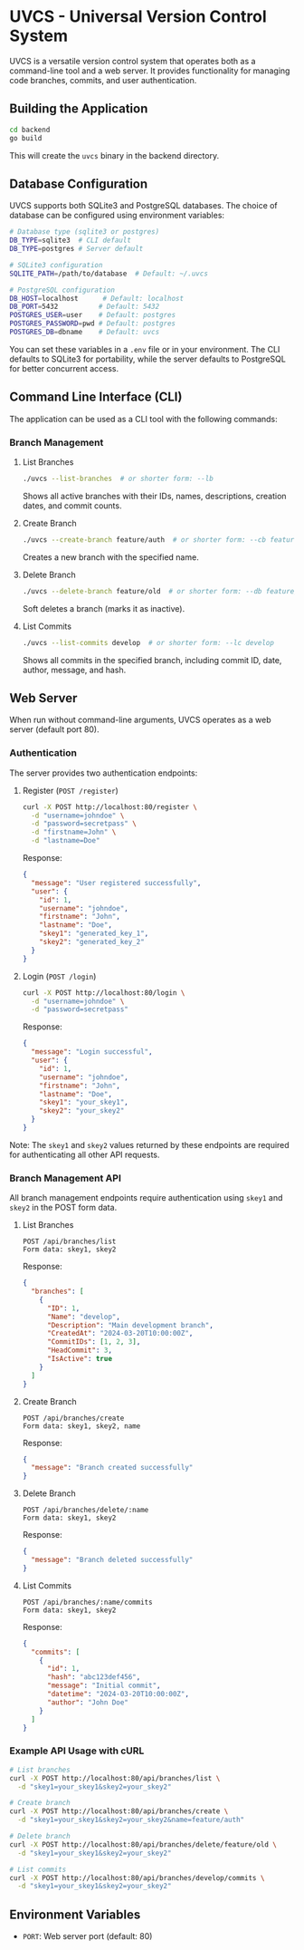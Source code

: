 # UVCS - Universal Version Control System

UVCS is a versatile version control system that operates both as a command-line tool and a web server. It provides functionality for managing code branches, commits, and user authentication.

## Building the Application

```bash
cd backend
go build
```

This will create the `uvcs` binary in the backend directory.

## Database Configuration

UVCS supports both SQLite3 and PostgreSQL databases. The choice of database can be configured using environment variables:

```bash
# Database type (sqlite3 or postgres)
DB_TYPE=sqlite3  # CLI default
DB_TYPE=postgres # Server default

# SQLite3 configuration
SQLITE_PATH=/path/to/database  # Default: ~/.uvcs

# PostgreSQL configuration
DB_HOST=localhost      # Default: localhost
DB_PORT=5432          # Default: 5432
POSTGRES_USER=user    # Default: postgres
POSTGRES_PASSWORD=pwd # Default: postgres
POSTGRES_DB=dbname    # Default: uvcs
```

You can set these variables in a `.env` file or in your environment. The CLI defaults to SQLite3 for portability, while the server defaults to PostgreSQL for better concurrent access.

## Command Line Interface (CLI)

The application can be used as a CLI tool with the following commands:

### Branch Management

1. List Branches
   ```bash
   ./uvcs --list-branches  # or shorter form: --lb
   ```
   Shows all active branches with their IDs, names, descriptions, creation dates, and commit counts.

2. Create Branch
   ```bash
   ./uvcs --create-branch feature/auth  # or shorter form: --cb feature/auth
   ```
   Creates a new branch with the specified name.

3. Delete Branch
   ```bash
   ./uvcs --delete-branch feature/old  # or shorter form: --db feature/old
   ```
   Soft deletes a branch (marks it as inactive).

4. List Commits
   ```bash
   ./uvcs --list-commits develop  # or shorter form: --lc develop
   ```
   Shows all commits in the specified branch, including commit ID, date, author, message, and hash.

## Web Server

When run without command-line arguments, UVCS operates as a web server (default port 80).

### Authentication

The server provides two authentication endpoints:

1. Register (`POST /register`)
   ```bash
   curl -X POST http://localhost:80/register \
     -d "username=johndoe" \
     -d "password=secretpass" \
     -d "firstname=John" \
     -d "lastname=Doe"
   ```
   Response:
   ```json
   {
     "message": "User registered successfully",
     "user": {
       "id": 1,
       "username": "johndoe",
       "firstname": "John",
       "lastname": "Doe",
       "skey1": "generated_key_1",
       "skey2": "generated_key_2"
     }
   }
   ```

2. Login (`POST /login`)
   ```bash
   curl -X POST http://localhost:80/login \
     -d "username=johndoe" \
     -d "password=secretpass"
   ```
   Response:
   ```json
   {
     "message": "Login successful",
     "user": {
       "id": 1,
       "username": "johndoe",
       "firstname": "John",
       "lastname": "Doe",
       "skey1": "your_skey1",
       "skey2": "your_skey2"
     }
   }
   ```

Note: The `skey1` and `skey2` values returned by these endpoints are required for authenticating all other API requests.

### Branch Management API

All branch management endpoints require authentication using `skey1` and `skey2` in the POST form data.

1. List Branches
   ```http
   POST /api/branches/list
   Form data: skey1, skey2
   ```
   Response:
   ```json
   {
     "branches": [
       {
         "ID": 1,
         "Name": "develop",
         "Description": "Main development branch",
         "CreatedAt": "2024-03-20T10:00:00Z",
         "CommitIDs": [1, 2, 3],
         "HeadCommit": 3,
         "IsActive": true
       }
     ]
   }
   ```

2. Create Branch
   ```http
   POST /api/branches/create
   Form data: skey1, skey2, name
   ```
   Response:
   ```json
   {
     "message": "Branch created successfully"
   }
   ```

3. Delete Branch
   ```http
   POST /api/branches/delete/:name
   Form data: skey1, skey2
   ```
   Response:
   ```json
   {
     "message": "Branch deleted successfully"
   }
   ```

4. List Commits
   ```http
   POST /api/branches/:name/commits
   Form data: skey1, skey2
   ```
   Response:
   ```json
   {
     "commits": [
       {
         "id": 1,
         "hash": "abc123def456",
         "message": "Initial commit",
         "datetime": "2024-03-20T10:00:00Z",
         "author": "John Doe"
       }
     ]
   }
   ```

### Example API Usage with cURL

```bash
# List branches
curl -X POST http://localhost:80/api/branches/list \
  -d "skey1=your_skey1&skey2=your_skey2"

# Create branch
curl -X POST http://localhost:80/api/branches/create \
  -d "skey1=your_skey1&skey2=your_skey2&name=feature/auth"

# Delete branch
curl -X POST http://localhost:80/api/branches/delete/feature/old \
  -d "skey1=your_skey1&skey2=your_skey2"

# List commits
curl -X POST http://localhost:80/api/branches/develop/commits \
  -d "skey1=your_skey1&skey2=your_skey2"
```

## Environment Variables

- `PORT`: Web server port (default: 80) 